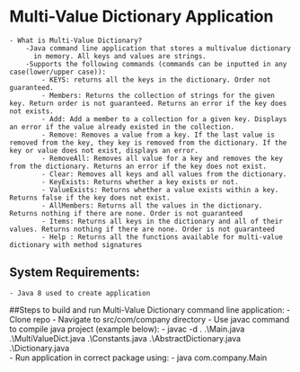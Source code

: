 # Multi-Value Dictionary Application
    - What is Multi-Value Dictionary?
        -Java command line application that stores a multivalue dictionary
          in memory. All keys and values are strings.
        -Supports the following commands (commands can be inputted in any case(lower/upper case)):
            - KEYS: returns all the keys in the dictionary. Order not guaranteed.
            - Members: Returns the collection of strings for the given key. Return order is not guaranteed. Returns an error if the key does not exists.
            - Add: Add a member to a collection for a given key. Displays an error if the value already existed in the collection.
            - Remove: Removes a value from a key. If the last value is removed from the key, they key is removed from the dictionary. If the key or value does not exist, displays an error.
            - RemoveAll: Removes all value for a key and removes the key from the dictionary. Returns an error if the key does not exist.
            - Clear: Removes all keys and all values from the dictionary.
            - KeyExists: Returns whether a key exists or not.
            - ValueExists: Returns whether a value exists within a key. Returns false if the key does not exist.
            - AllMembers: Returns all the values in the dictionary. Returns nothing if there are none. Order is not guaranteed
            - Items: Returns all keys in the dictionary and all of their values. Returns nothing if there are none. Order is not guaranteed
            - Help : Returns all the functions available for multi-value dictionary with method signatures

## System Requirements: 
    - Java 8 used to create application 
##Steps to build and run Multi-Value Dictionary command line application:
    - Clone repo
    - Navigate to src/com/company directory
    - Use javac command to compile java project (example below):
        - javac -d . .\Main.java .\MultiValueDict.java .\Constants.java .\AbstractDictionary.java .\Dictionary.java  
    - Run application in correct package using: 
        - java com.company.Main